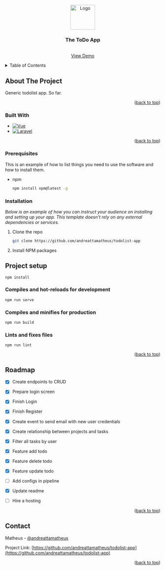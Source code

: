 <!-- PROJECT LOGO -->
<br />
<div align="center">
  <a href="https://github.com/andreattamatheus/the-todo-api">
    <img src="https://to-do-cdn.microsoft.com/static-assets/c87265a87f887380a04cf21925a56539b29364b51ae53e089c3ee2b2180148c6/icons/logo.png" alt="Logo" width="80" height="80">
  </a>

  <h3 align="center">The ToDo App</h3>

  <p align="center">
    <br />
    <a href="https://todolist-app-dusky.vercel.app/">View Demo</a>
  </p>
</div>



<!-- TABLE OF CONTENTS -->
<details>
  <summary>Table of Contents</summary>
  <ol>
    <li>
      <a href="#about-the-project">About The Project</a>
      <ul>
        <li><a href="#built-with">Built With</a></li>
      </ul>
    </li>
    <li>
      <a href="#getting-started">Getting Started</a>
      <ul>
        <li><a href="#prerequisites">Prerequisites</a></li>
        <li><a href="#installation">Installation</a></li>
      </ul>
    </li>
    <li><a href="#usage">Usage</a></li>
    <li><a href="#roadmap">Roadmap</a></li>
    <li><a href="#contact">Contact</a></li>
  </ol>
</details>



<!-- ABOUT THE PROJECT -->
## About The Project

Generic todolist app. So far.


<p align="right">(<a href="#readme-top">back to top</a>)</p>



### Built With

* [![Vue][Vue.js]][Vue-url]
* [![Laravel][Laravel.com]][Laravel-url]

<p align="right">(<a href="#readme-top">back to top</a>)</p>


### Prerequisites

This is an example of how to list things you need to use the software and how to install them.
* npm
  ```sh
  npm install npm@latest -g
  ```

### Installation

_Below is an example of how you can instruct your audience on installing and setting up your app. This template doesn't rely on any external dependencies or services._

1. Clone the repo
   ```sh
   git clone https://github.com/andreattamatheus/todolist-app
   ```
2. Install NPM packages

## Project setup
```
npm install
```

### Compiles and hot-reloads for development
```
npm run serve
```

### Compiles and minifies for production
```
npm run build
```

### Lints and fixes files
```
npm run lint
```


<p align="right">(<a href="#readme-top">back to top</a>)</p>



<!-- ROADMAP -->
## Roadmap

- [X] Create endpoints to CRUD
- [X] Prepare login screen
- [X] Finish Login
- [X] Finish Register
- [X] Create event to send email with new user credentials
- [X] Create relationship between projects and tasks
- [X] Filter all tasks by user
- [X] Feature add todo
- [X] Feature delete todo
- [X] Feature update todo
- [ ] Add configs in pipeline
- [X] Update readme
- [ ] Hire a hosting
 

<p align="right">(<a href="#readme-top">back to top</a>)</p>


<!-- CONTACT -->
## Contact

Matheus - [@andreattamatheus](https://github.com/andreattamatheus)

Project Link: [https://github.com/andreattamatheus/todolist-app](https://github.com/andreattamatheus/todolist-app)

<p align="right">(<a href="#readme-top">back to top</a>)</p>





<!-- MARKDOWN LINKS & IMAGES -->
<!-- https://www.markdownguide.org/basic-syntax/#reference-style-links -->
[contributors-shield]: https://img.shields.io/github/contributors/andreattamatheus/the-todo-api.svg?style=for-the-badge
[contributors-url]: https://github.com/andreattamatheus/the-todo-api/graphs/contributors
[forks-shield]: https://img.shields.io/github/forks/andreattamatheus/the-todo-api.svg?style=for-the-badge
[forks-url]: https://github.com/andreattamatheus/the-todo-api/network/members
[stars-shield]: https://img.shields.io/github/stars/andreattamatheus/the-todo-api.svg?style=for-the-badge
[stars-url]: https://github.com/andreattamatheus/the-todo-api/stargazers
[issues-shield]: https://img.shields.io/github/issues/andreattamatheus/the-todo-api.svg?style=for-the-badge
[issues-url]: https://github.com/andreattamatheus/the-todo-api/issues
[license-shield]: https://img.shields.io/github/license/andreattamatheus/the-todo-api.svg?style=for-the-badge
[license-url]: https://github.com/andreattamatheus/the-todo-api/blob/master/LICENSE.txt
[linkedin-shield]: https://img.shields.io/badge/-LinkedIn-black.svg?style=for-the-badge&logo=linkedin&colorB=555
[linkedin-url]: https://linkedin.com/in/othneildrew
[product-screenshot]: images/screenshot.png
[Next.js]: https://img.shields.io/badge/next.js-000000?style=for-the-badge&logo=nextdotjs&logoColor=white
[Next-url]: https://nextjs.org/
[React.js]: https://img.shields.io/badge/React-20232A?style=for-the-badge&logo=react&logoColor=61DAFB
[React-url]: https://reactjs.org/
[Vue.js]: https://img.shields.io/badge/Vue.js-35495E?style=for-the-badge&logo=vuedotjs&logoColor=4FC08D
[Vue-url]: https://vuejs.org/
[Angular.io]: https://img.shields.io/badge/Angular-DD0031?style=for-the-badge&logo=angular&logoColor=white
[Angular-url]: https://angular.io/
[Svelte.dev]: https://img.shields.io/badge/Svelte-4A4A55?style=for-the-badge&logo=svelte&logoColor=FF3E00
[Svelte-url]: https://svelte.dev/
[Laravel.com]: https://img.shields.io/badge/Laravel-FF2D20?style=for-the-badge&logo=laravel&logoColor=white
[Laravel-url]: https://laravel.com
[Bootstrap.com]: https://img.shields.io/badge/Bootstrap-563D7C?style=for-the-badge&logo=bootstrap&logoColor=white
[Bootstrap-url]: https://getbootstrap.com
[JQuery.com]: https://img.shields.io/badge/jQuery-0769AD?style=for-the-badge&logo=jquery&logoColor=white
[JQuery-url]: https://jquery.com 
